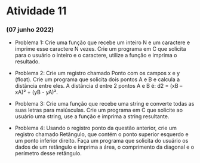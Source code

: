 # Atividade 11

### (07 junho 2022)

- Problema 1:  Crie uma função que recebe um inteiro N e um caractere e imprime esse caractere N vezes. Crie um programa em C que solicita para o usuário o inteiro e o caractere, utilize a função e imprima o resultado.

- Problema 2:  Crie um registro chamado Ponto com os campos x e y (float). Crie um programa que solicita dois pontos A e B e calcula a distância entre eles. A distância d entre 2 pontos A e B é: d2 = (xB – xA)² + (yB - yA)².

- Problema 3:  Crie uma função que recebe uma string e converte todas as suas letras para maiúsculas. Crie um programa em C que solicite ao usuário uma string, use a função e imprima a string resultante.

- Problema 4:  Usando o registro ponto da questão anterior, crie um registro chamado Retângulo, que contém o ponto superior esquerdo e um ponto inferior direito. Faça um programa que solicita do usuário os dados de um retângulo e imprima a área, o comprimento da diagonal e o perímetro desse retângulo.